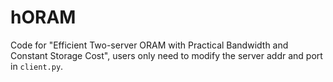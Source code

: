 # hORAM
Code for "Efficient Two-server ORAM with Practical Bandwidth and Constant Storage Cost", users only need to modify the server addr and port in ``client.py``.

